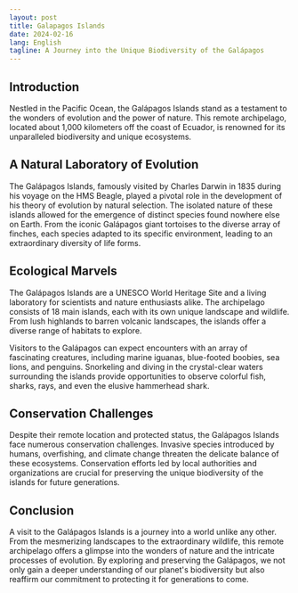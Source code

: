 ```yaml
---
layout: post
title: Galapagos Islands
date: 2024-02-16
lang: English
tagline: A Journey into the Unique Biodiversity of the Galápagos
---
```


## Introduction

Nestled in the Pacific Ocean, the Galápagos Islands stand as a testament to the wonders of evolution and the power of nature. This remote archipelago, located about 1,000 kilometers off the coast of Ecuador, is renowned for its unparalleled biodiversity and unique ecosystems. 

## A Natural Laboratory of Evolution

The Galápagos Islands, famously visited by Charles Darwin in 1835 during his voyage on the HMS Beagle, played a pivotal role in the development of his theory of evolution by natural selection. The isolated nature of these islands allowed for the emergence of distinct species found nowhere else on Earth. From the iconic Galápagos giant tortoises to the diverse array of finches, each species adapted to its specific environment, leading to an extraordinary diversity of life forms.

## Ecological Marvels

The Galápagos Islands are a UNESCO World Heritage Site and a living laboratory for scientists and nature enthusiasts alike. The archipelago consists of 18 main islands, each with its own unique landscape and wildlife. From lush highlands to barren volcanic landscapes, the islands offer a diverse range of habitats to explore.

Visitors to the Galápagos can expect encounters with an array of fascinating creatures, including marine iguanas, blue-footed boobies, sea lions, and penguins. Snorkeling and diving in the crystal-clear waters surrounding the islands provide opportunities to observe colorful fish, sharks, rays, and even the elusive hammerhead shark.

## Conservation Challenges

Despite their remote location and protected status, the Galápagos Islands face numerous conservation challenges. Invasive species introduced by humans, overfishing, and climate change threaten the delicate balance of these ecosystems. Conservation efforts led by local authorities and organizations are crucial for preserving the unique biodiversity of the islands for future generations.

## Conclusion

A visit to the Galápagos Islands is a journey into a world unlike any other. From the mesmerizing landscapes to the extraordinary wildlife, this remote archipelago offers a glimpse into the wonders of nature and the intricate processes of evolution. By exploring and preserving the Galápagos, we not only gain a deeper understanding of our planet's biodiversity but also reaffirm our commitment to protecting it for generations to come.
